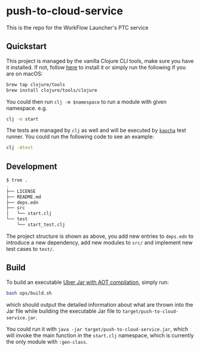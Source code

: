 # push-to-cloud-service

This is the repo for the WorkFlow Launcher's PTC service

## Quickstart

This project is managed by the vanilla Clojure CLI tools, make sure
 you have it installed. If not, follow [here](https://clojure.org/guides/getting_started)
 to install it or simply run the following if you are on macOS:

 ```bash
 brew tap clojure/tools
 brew install clojure/tools/clojure
 ```
 
You could then run `clj -m $namespace` to run a module with given namespace. e.g.

```bash
clj -m start
```

The tests are managed by `clj` as well and will be executed by 
 [`kaocha`](https://github.com/lambdaisland/kaocha) test runner. You could 
 run the following code to see an example:

 ```bash
 clj -Atest
 ```

## Development

```bash
$ tree .
.
├── LICENSE
├── README.md
├── deps.edn
├── src
│   └── start.clj
└── test
    └── start_test.clj
```
The project structure is shown as above, you add new entries to `deps.edn` 
to introduce a new dependency, add new modules to `src/` and implement new 
test cases to `test/`.

## Build

To build an executable [Uber Jar with AOT compilation](https://clojure.org/guides/deps_and_cli#aot_compilation),
simply run:

```bash
bash ops/build.sh
``` 

which should output the detailed information about what are thrown into the
Jar file while building the executable Jar file to `target/push-to-cloud-service.jar`.

You could run it with `java -jar target/push-to-cloud-service.jar`, which will invoke
the main function in the `start.clj` namespace, which is currently the only module with 
`:gen-class`.
